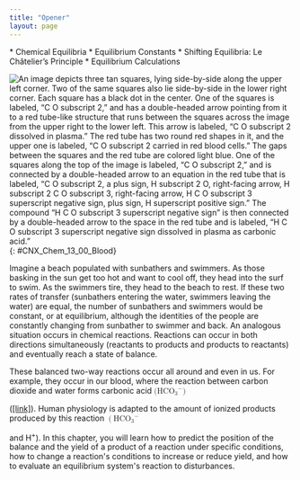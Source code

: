 ```yaml
---
title: "Opener"
layout: page
---
```



<div data-type="abstract" markdown="1">
* Chemical Equilibria
* Equilibrium Constants
* Shifting Equilibria: Le Châtelier’s Principle
* Equilibrium Calculations

</div>

<?cnx.eoc class="key-equations" title="Key-Equations"?>

<?cnx.eoc class="summary" title="Chapter Summary"?>

<?cnx.eoc class="exercises" title="Exercises"?>

<?cnx.eoc class="references" title="References"?>

 ![An image depicts three tan squares, lying side-by-side along the upper left corner. Two of the same squares also lie side-by-side in the lower right corner. Each square has a black dot in the center. One of the squares is labeled, &#x201C;C O subscript 2,&#x201D; and has a double-headed arrow pointing from it to a red tube-like structure that runs between the squares across the image from the upper right to the lower left. This arrow is labeled, &#x201C;C O subscript 2 dissolved in plasma.&#x201D; The red tube has two round red shapes in it, and the upper one is labeled, &#x201C;C O subscript 2 carried in red blood cells.&#x201D; The gaps between the squares and the red tube are colored light blue. One of the squares along the top of the image is labeled, &#x201C;C O subscript 2,&#x201D; and is connected by a double-headed arrow to an equation in the red tube that is labeled, &#x201C;C O subscript 2, a plus sign, H subscript 2 O, right-facing arrow, H subscript 2 C O subscript 3, right-facing arrow, H C O subscript 3 superscript negative sign, plus sign, H superscript positive sign.&#x201D; The compound &#x201C;H C O subscript 3 superscript negative sign&#x201D; is then connected by a double-headed arrow to the space in the red tube and is labeled, &#x201C;H C O subscript 3 superscript negative sign dissolved in plasma as carbonic acid.&#x201D;](../resources/CNX_Chem_13_00_Blood.jpg "Movement of carbon dioxide through tissues and blood cells involves several equilibrium reactions."){: #CNX_Chem_13_00_Blood}

Imagine a beach populated with sunbathers and swimmers. As those basking in the sun get too hot and want to cool off, they head into the surf to swim. As the swimmers tire, they head to the beach to rest. If these two rates of transfer (sunbathers entering the water, swimmers leaving the water) are equal, the number of sunbathers and swimmers would be constant, or at equilibrium, although the identities of the people are constantly changing from sunbather to swimmer and back. An analogous situation occurs in chemical reactions. Reactions can occur in both directions simultaneously (reactants to products and products to reactants) and eventually reach a state of balance.

These balanced two-way reactions occur all around and even in us. For example, they occur in our blood, where the reaction between carbon dioxide and water forms carbonic acid <math xmlns="http://www.w3.org/1998/Math/MathML"><mrow><mo stretchy="false">(</mo><msub><mrow><mtext>HCO</mtext></mrow><mn>3</mn></msub><msup><mrow /><mtext>−</mtext></msup><mo stretchy="false">)</mo></mrow></math>

 ([\[link\]](#CNX_Chem_13_00_Blood)). Human physiology is adapted to the amount of ionized products produced by this reaction <math xmlns="http://www.w3.org/1998/Math/MathML"><mrow><mo>(</mo><msub><mrow><mtext>HCO</mtext></mrow><mn>3</mn></msub><msup><mrow /><mtext>−</mtext></msup></mrow></math>

 and H<sup>+</sup>). In this chapter, you will learn how to predict the position of the balance and the yield of a product of a reaction under specific conditions, how to change a reaction\'s conditions to increase or reduce yield, and how to evaluate an equilibrium system\'s reaction to disturbances.

